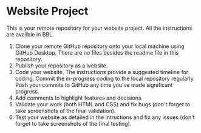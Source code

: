 # Website Project

This is your remote repository for your website project. All the instructions are availble in BBL.

1. Clone your remote GitHub repository onto your local machine using GitHub Desktop. There are no files besides the readme file in this repository.
2. Publish your repository as a website.
3. Code your website. The instructions provide a suggested timeline for coding. Commit the in-progress coding to the local repository regularly. Push your commits to GitHub any time you’ve made significant progress.
5. Add comments to highlight features and decisions.
6. Validate your work (both HTML and CSS) and fix bugs (don't forget to take screenshots of the final validation).
7. Test your website as detailed in the intructions and fix any issues (don't forget to take screenshots of the final testing).
